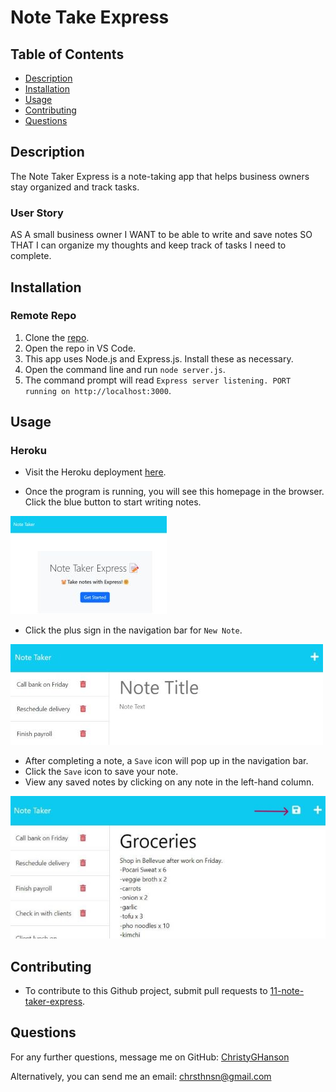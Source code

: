 # Note Take Express

## Table of Contents

* [Description](#description)
* [Installation](#installation)
* [Usage](#usage)
* [Contributing](#contributing)
* [Questions](#questions)

  
## Description
  The Note Taker Express is a note-taking app that helps business owners stay organized and track tasks.

### User Story

AS A small business owner
I WANT to be able to write and save notes
SO THAT I can organize my thoughts and keep track of tasks I need to complete.
  
## Installation 
  
### Remote Repo 
1. Clone the [repo](https://github.com/ChristyGHanson/11-note-taker-express).
2. Open the repo in VS Code. 
3. This app uses Node.js and Express.js. Install these as necessary.
4. Open the command line and run `node server.js`.
5. The command prompt will read `Express server listening. PORT running on http://localhost:3000`.

## Usage

### Heroku

* Visit the Heroku deployment [here](link). 

* Once the program is running, you will see this homepage in the browser. Click the blue button to start writing notes.

![note-taker-app-homepage](Develop/images/img-note-taker-express.jpg)

* Click the plus sign in the navigation bar for `New Note`.

![new-note-page](Develop/images/img-note-taker-express-2.jpg)

* After completing a note, a `Save` icon will pop up in the navigation bar. 
* Click the `Save` icon to save your note.
* View any saved notes by clicking on any note in the left-hand column.

![add-new-notes-and-save](Develop/images/groceries-img.jpg)

## Contributing

* To contribute to this Github project, submit pull requests to [11-note-taker-express](https://github.com/ChristyGHanson/11-note-taker-express/pulls).
  
## Questions
  
For any further questions, message me on GitHub: [ChristyGHanson](https://github.com/ChristyGHanson)

Alternatively, you can send me an email: [chrsthnsn@gmail.com](mailto:chrsthnsn@gmail.com)
